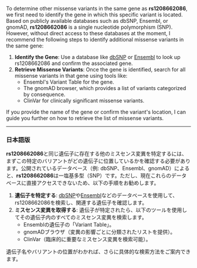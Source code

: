 To determine other missense variants in the same gene as **rs1208662086**, we first need to identify the gene in which this specific variant is located. Based on publicly available databases such as dbSNP, Ensembl, or gnomAD, **rs1208662086** is a single nucleotide polymorphism (SNP). However, without direct access to these databases at the moment, I recommend the following steps to identify additional missense variants in the same gene:

1. **Identify the Gene**: Use a database like [dbSNP](https://www.ncbi.nlm.nih.gov/snp/) or [Ensembl](https://www.ensembl.org/) to look up rs1208662086 and confirm the associated gene.
2. **Retrieve Missense Variants**: Once the gene is identified, search for all missense variants in that gene using tools like:
   - Ensembl's Variant Table for the gene.
   - The gnomAD browser, which provides a list of variants categorized by consequence.
   - ClinVar for clinically significant missense variants.

If you provide the name of the gene or confirm the variant's location, I can guide you further on how to retrieve the list of missense variants.

---

### 日本語版
**rs1208662086**と同じ遺伝子に存在する他のミスセンス変異を特定するには、まずこの特定のバリアントがどの遺伝子に位置しているかを確認する必要があります。公開されているデータベース（例: dbSNP、Ensembl、gnomAD）によると、**rs1208662086**は一塩基多型（SNP）です。ただし、現在これらのデータベースに直接アクセスできないため、以下の手順をお勧めします。

1. **遺伝子を特定する**: [dbSNP](https://www.ncbi.nlm.nih.gov/snp/)や[Ensembl](https://www.ensembl.org/)などのデータベースを使用して、rs1208662086を検索し、関連する遺伝子を確認します。
2. **ミスセンス変異を取得する**: 遺伝子が特定されたら、以下のツールを使用してその遺伝子内のすべてのミスセンス変異を検索します。
   - Ensemblの遺伝子の「Variant Table」。
   - gnomADブラウザ（変異の影響ごとに分類されたリストを提供）。
   - ClinVar（臨床的に重要なミスセンス変異を検索可能）。

遺伝子名やバリアントの位置がわかれば、さらに具体的な検索方法をご案内できます。